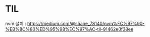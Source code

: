 # TIL
nvm 설치 : https://medium.com/@shane_78140/nvm%EC%97%90-%EB%8C%80%ED%95%98%EC%97%AC-til-91462e0f38ee
